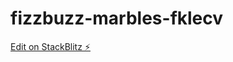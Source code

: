 # fizzbuzz-marbles-fklecv

[Edit on StackBlitz ⚡️](https://stackblitz.com/edit/fizzbuzz-marbles-fklecv)